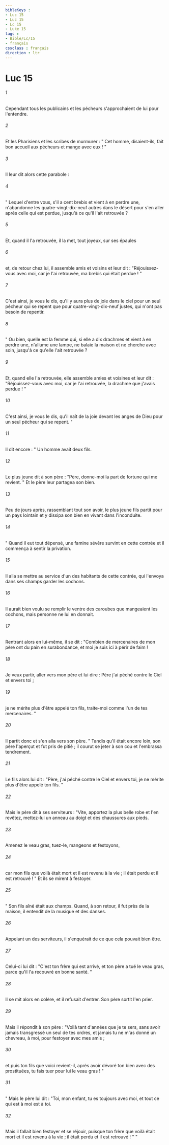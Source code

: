 ```yaml
---
bibleKeys : 
- Luc 15
- Luc 15
- Lc 15
- Luke 15
tags : 
- Bible/Lc/15
- français
cssclass : français
direction : ltr
---
```


# Luc 15

###### 1
Cependant tous les publicains et les pécheurs s'approchaient de lui pour l'entendre. 
###### 2
Et les Pharisiens et les scribes de murmurer : " Cet homme, disaient-ils, fait bon accueil aux pécheurs et mange avec eux ! " 
###### 3
Il leur dit alors cette parabole : 
###### 4
" Lequel d'entre vous, s'il a cent brebis et vient à en perdre une, n'abandonne les quatre-vingt-dix-neuf autres dans le désert pour s'en aller après celle qui est perdue, jusqu'à ce qu'il l'ait retrouvée ? 
###### 5
Et, quand il l'a retrouvée, il la met, tout joyeux, sur ses épaules 
###### 6
et, de retour chez lui, il assemble amis et voisins et leur dit : "Réjouissez-vous avec moi, car je l'ai retrouvée, ma brebis qui était perdue ! " 
###### 7
C'est ainsi, je vous le dis, qu'il y aura plus de joie dans le ciel pour un seul pécheur qui se repent que pour quatre-vingt-dix-neuf justes, qui n'ont pas besoin de repentir. 
###### 8
" Ou bien, quelle est la femme qui, si elle a dix drachmes et vient à en perdre une, n'allume une lampe, ne balaie la maison et ne cherche avec soin, jusqu'à ce qu'elle l'ait retrouvée ? 
###### 9
Et, quand elle l'a retrouvée, elle assemble amies et voisines et leur dit : "Réjouissez-vous avec moi, car je l'ai retrouvée, la drachme que j'avais perdue ! " 
###### 10
C'est ainsi, je vous le dis, qu'il naît de la joie devant les anges de Dieu pour un seul pécheur qui se repent. " 
###### 11
Il dit encore : " Un homme avait deux fils. 
###### 12
Le plus jeune dit à son père : "Père, donne-moi la part de fortune qui me revient. " Et le père leur partagea son bien. 
###### 13
Peu de jours après, rassemblant tout son avoir, le plus jeune fils partit pour un pays lointain et y dissipa son bien en vivant dans l'inconduite. 
###### 14
" Quand il eut tout dépensé, une famine sévère survint en cette contrée et il commença à sentir la privation. 
###### 15
Il alla se mettre au service d'un des habitants de cette contrée, qui l'envoya dans ses champs garder les cochons. 
###### 16
Il aurait bien voulu se remplir le ventre des caroubes que mangeaient les cochons, mais personne ne lui en donnait. 
###### 17
Rentrant alors en lui-même, il se dit : "Combien de mercenaires de mon père ont du pain en surabondance, et moi je suis ici à périr de faim ! 
###### 18
Je veux partir, aller vers mon père et lui dire : Père j'ai péché contre le Ciel et envers toi ; 
###### 19
je ne mérite plus d'être appelé ton fils, traite-moi comme l'un de tes mercenaires. " 
###### 20
Il partit donc et s'en alla vers son père. " Tandis qu'il était encore loin, son père l'aperçut et fut pris de pitié ; il courut se jeter à son cou et l'embrassa tendrement. 
###### 21
Le fils alors lui dit : "Père, j'ai péché contre le Ciel et envers toi, je ne mérite plus d'être appelé ton fils. " 
###### 22
Mais le père dit à ses serviteurs : "Vite, apportez la plus belle robe et l'en revêtez, mettez-lui un anneau au doigt et des chaussures aux pieds. 
###### 23
Amenez le veau gras, tuez-le, mangeons et festoyons, 
###### 24
car mon fils que voilà était mort et il est revenu à la vie ; il était perdu et il est retrouvé ! " Et ils se mirent à festoyer. 
###### 25
" Son fils aîné était aux champs. Quand, à son retour, il fut près de la maison, il entendit de la musique et des danses. 
###### 26
Appelant un des serviteurs, il s'enquérait de ce que cela pouvait bien être. 
###### 27
Celui-ci lui dit : "C'est ton frère qui est arrivé, et ton père a tué le veau gras, parce qu'il l'a recouvré en bonne santé. " 
###### 28
Il se mit alors en colère, et il refusait d'entrer. Son père sortit l'en prier. 
###### 29
Mais il répondit à son père : "Voilà tant d'années que je te sers, sans avoir jamais transgressé un seul de tes ordres, et jamais tu ne m'as donné un chevreau, à moi, pour festoyer avec mes amis ; 
###### 30
et puis ton fils que voici revient-il, après avoir dévoré ton bien avec des prostituées, tu fais tuer pour lui le veau gras ! " 
###### 31
" Mais le père lui dit : "Toi, mon enfant, tu es toujours avec moi, et tout ce qui est à moi est à toi. 
###### 32
Mais il fallait bien festoyer et se réjouir, puisque ton frère que voilà était mort et il est revenu à la vie ; il était perdu et il est retrouvé ! " " 
